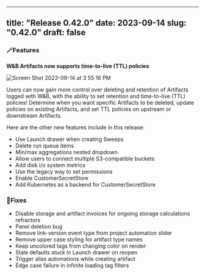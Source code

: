 
---
title: "Release 0.42.0"
date: 2023-09-14
slug: "0.42.0"
draft: false
---

### 🪄Features

**********W&B Artifacts now supports time-to-live (TTL) policies********** 

![Screen Shot 2023-09-14 at 3 55 16 PM](https://github.com/wandb/server/assets/117778861/fcfe9484-5adb-4ace-8e88-9c9a344d94ef)

Users can now gain more control over deleting and retention of Artifacts logged with W&B, with the ability to set retention and time-to-live (TTL) policies! Determine when you want specific Artifacts to be deleted, update policies on existing Artifacts, and set TTL policies on upstream or downstream Artifacts. 

Here are the other new features include in this release: 

- Use Launch drawer when creating Sweeps 
- Delete run queue items
- Min/max aggregations nested dropdown
- Allow users to connect multiple S3-compatible buckets
- Add disk i/o system metrics 
- Use the legacy way to set permissions
- Enable CustomerSecretStore 
- Add Kubernetes as a backend for CustomerSecretStore

### 🔨Fixes
- Disable storage and artifact invoices for ongoing storage calculations refractors
- Panel deletion bug
- Remove link-version event type from project automation slider 
- Remove upper case styling for artifact type names
- Keep uncolored tags from changing color on render
- Stale defaults stuck in Launch drawer on reopen
- Trigger alias automations while creating artifact 
- Edge case failure in infinite loading tag filters
